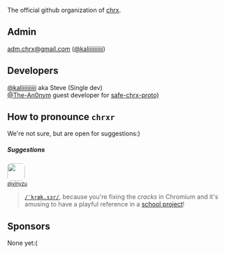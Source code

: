 The official github organization of [chrx](https://github.com/chrxer/chrx).

## Admin
<a href="mailto:malito:adm.chrx@gmail.com">adm.chrx@gmail.com</a> ([@kaliiiiiiiiii](https://github.com/kaliiiiiiiiii))

## Developers
[@kaliiiiiiiiii](https://github.com/kaliiiiiiiiii) aka Steve (Single dev) \
[@The-An0nym](https://github.com/The-An0nym) guest developer for [safe-chrx-proto)](https://github.com/chrxer/safe-chrx-proto)

## How to pronounce `chrxr`
We're not sure, but are open for suggestions:)


##### Suggestions
<p>
   <a href="https://github.com/Vinyzu">
       <kbd>
          <img src="https://github.com/Vinyzu.png" width="40" height="40" style="border-radius: 20%;"/>
      </kbd>
    </a>
    <br>
    <a style="font-size: 0.8em" href="https://github.com/Vinyzu">@vinyzu</a>
</p>



> [`/ˈkræk.sɜr/`](https://ipa-reader.com/?text=%2F%CB%88kr%C3%A6k.s%C9%9Cr%2F&voice=Matthew), because you're fixing the _cracks_ in Chromium and it's amusing to have a playful reference in a [school project](https://github.com/chrxer/safe-chrx-proto/)!

## Sponsors
None yet:(


